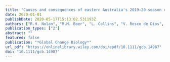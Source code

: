 ```yaml
---
title: "Causes and consequences of eastern Australia's 2019–20 season of mega-fires"
date: 2020-01-01
publishDate: 2020-05-17T15:13:02.531193Z
authors: ["R.H. Nolan", "M.M. Boer", "L. Collins", "V. Resco de Dios", "H. Clarke", "M. Jenkins", "B. Kenny", "R.A. Bradstock"]
publication_types: ["2"]
abstract: ""
featured: false
publication: "*Global Change Biology*"
url_pdf: "https://onlinelibrary.wiley.com/doi/epdf/10.1111/gcb.14987"
doi: "10.1111/gcb.14987"
---
```


